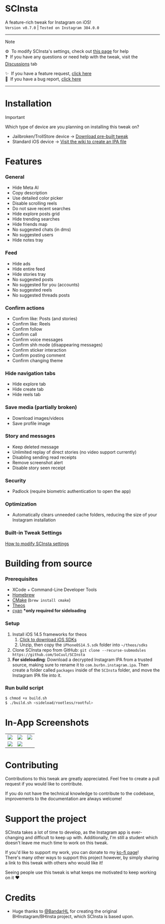 # SCInsta
A feature-rich tweak for Instagram on iOS!\
`Version v0.7.0` | `Tested on Instagram 384.0.0`

---

> [!NOTE]
> ⚙️ &nbsp;To modify SCInsta's settings, check out [this page](https://github.com/SoCuul/SCInsta/wiki/Modify-Settings) for help\
> ❓ &nbsp;If you have any questions or need help with the tweak, visit the [Discussions](https://github.com/SoCuul/SCInsta/discussions) tab
>
> ✨ &nbsp;If you have a feature request, [click here](https://github.com/SoCuul/SCInsta/issues/new/choose)\
> 🐛 &nbsp;If you have a bug report, [click here](https://github.com/SoCuul/SCInsta/issues/new/choose)
> 

---

# Installation
>[!IMPORTANT]
> Which type of device are you planning on installing this tweak on?
> - Jailbroken/TrollStore device -> [Download pre-built tweak](https://github.com/SoCuul/SCInsta/releases/latest)
> - Standard iOS device -> [Visit the wiki to create an IPA file](https://github.com/SoCuul/SCInsta/wiki/Building-IPA)

# Features
### General
- Hide Meta AI
- Copy description
- Use detailed color picker
- Disable scrolling reels
- Do not save recent searches
- Hide explore posts grid
- Hide trending searches
- Hide friends map
- No suggested chats (in dms)
- No suggested users
- Hide notes tray

### Feed
- Hide ads
- Hide entire feed
- Hide stories tray
- No suggested posts
- No suggested for you (accounts)
- No suggested reels
- No suggested threads posts

### Confirm actions
- Confirm like: Posts (and stories)
- Confirm like: Reels
- Confirm follow
- Confirm call
- Confirm voice messages
- Confirm shh mode (disappearing messages)
- Confirm sticker interaction
- Confirm posting comment
- Confirm changing theme

### Hide navigation tabs
- Hide explore tab
- Hide create tab
- Hide reels tab

### Save media (partially broken)
- Download images/videos
- Save profile image

### Story and messages
- Keep deleted message
- Unlimited replay of direct stories (no video support currently)
- Disabling sending read receipts
- Remove screenshot alert
- Disable story seen receipt

### Security
- Padlock (require biometric authentication to open the app)

### Optimization
- Automatically clears unneeded cache folders, reducing the size of your Instagram installation

### Built-in Tweak Settings
[How to modify SCInsta settings](https://github.com/SoCuul/SCInsta/wiki/Modify-Settings)

# Building from source
### Prerequisites
- XCode + Command-Line Developer Tools
- [Homebrew](https://brew.sh/#install)
- [CMake](https://formulae.brew.sh/formula/cmake#default) (`brew install cmake`)
- [Theos](https://theos.dev/docs/installation)
- [cyan](https://github.com/asdfzxcvbn/pyzule-rw?tab=readme-ov-file#install-instructions) **\*only required for sideloading**

### Setup
1. Install iOS 14.5 frameworks for theos
   1. [Click to download iOS SDKs](https://github.com/xybp888/iOS-SDKs/archive/refs/heads/master.zip)
   2. Unzip, then copy the `iPhoneOS14.5.sdk` folder into `~/theos/sdks`
2. Clone SCInsta repo from GitHub: `git clone --recurse-submodules https://github.com/SoCuul/SCInsta`
3. **For sideloading**: Download a decrypted Instagram IPA from a trusted source, making sure to rename it to `com.burbn.instagram.ipa`.
   Then create a folder called `packages` inside of the `SCInsta` folder, and move the Instagram IPA file into it. 

### Run build script
```sh
$ chmod +x build.sh
$ ./build.sh <sideload/rootless/rootful>
```

# In-App Screenshots

|                                             |                                             |                                             |
|:-------------------------------------------:|:-------------------------------------------:|:-------------------------------------------:|
| <img src="https://i.imgur.com/4409xKW.png"> | <img src="https://i.imgur.com/gb7uVEY.png"> | <img src="https://i.imgur.com/qrj4EBA.png"> |
| <img src="https://i.imgur.com/3hFfZJB.png"> | <img src="https://i.imgur.com/8BiwZQN.png"> |

# Contributing
Contributions to this tweak are greatly appreciated. Feel free to create a pull request if you would like to contribute.

If you do not have the technical knowledge to contribute to the codebase, improvements to the documentation are always welcome!

# Support the project
SCInsta takes a lot of time to develop, as the Instagram app is ever-changing and difficult to keep up with. Additionally, I'm still a student which doesn't leave me much time to work on this tweak.

If you'd like to support my work, you can donate to my [ko-fi page](https://ko-fi.com/socuul)!\
There's many other ways to support this project however, by simply sharing a link to this tweak with others who would like it!

Seeing people use this tweak is what keeps me motivated to keep working on it ❤️

# Credits
- Huge thanks to [@BandarHL](https://github.com/BandarHL) for creating the original BHInstagram/BHInsta project, which SCInsta is based upon.
